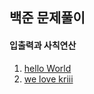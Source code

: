 ## 백준 문제풀이

#### 입출력과 사칙연산
1. [hello World](https://github.com/uuuugi/beakjoon/blob/master/src/Hello%20World.c)
2. [we love kriii](https://github.com/uuuugi/beakjoon/blob/master/src/We%20love%20kriii.c)
